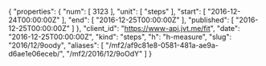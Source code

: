 {
  "properties": {
    "num": [
      3123
    ],
    "unit": [
      "steps"
    ],
    "start": [
      "2016-12-24T00:00:00Z"
    ],
    "end": [
      "2016-12-25T00:00:00Z"
    ],
    "published": [
      "2016-12-25T00:00:00Z"
    ]
  },
  "client_id": "https://www-api.jvt.me/fit",
  "date": "2016-12-25T00:00:00Z",
  "kind": "steps",
  "h": "h-measure",
  "slug": "2016/12/9oody",
  "aliases": [
    "/mf2/af9c81e8-0581-481a-ae9a-d6ae1e06eceb/",
    "/mf2/2016/12/9oOdY"
  ]
}
